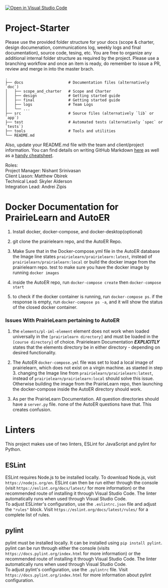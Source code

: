 [![Open in Visual Studio Code](https://classroom.github.com/assets/open-in-vscode-718a45dd9cf7e7f842a935f5ebbe5719a5e09af4491e668f4dbf3b35d5cca122.svg)](https://classroom.github.com/online_ide?assignment_repo_id=11208034&assignment_repo_type=AssignmentRepo)
# Project-Starter

Please use the provided folder structure for your docs (scope & charter, design documenation, communications log, weekly logs and final documentation), source code, tesing, etc.    You are free to organize any additional internal folder structure as required by the project.  Please use a branching workflow and once an item is ready, do remember to issue a PR, review and merge in into the master brach.
```
.
├── docs                    # Documentation files (alternatively `doc`)
│   ├── scope_and_charter   # Scope and Charter
│   ├── design              # Getting started guide
│   ├── final               # Getting started guide
│   ├── logs                # Team Logs
│   └── ...          
├── src                     # Source files (alternatively `lib` or `app`)
├── test                    # Automated tests (alternatively `spec` or `tests`)
├── tools                   # Tools and utilities
└── README.md
```
Also, update your README.md file with the team and client/project information.  You can find details on writing GitHub Markdown [here](https://docs.github.com/en/get-started/writing-on-github/getting-started-with-writing-and-formatting-on-github/basic-writing-and-formatting-syntax) as well as a [handy cheatsheet](https://enterprise.github.com/downloads/en/markdown-cheatsheet.pdf).   


Roles:  
Project Manager:    Nishant Srinivasan  
Client Liason:      Matthew Obirek  
Technical Lead:     Skyler Alderson  
Integration Lead:   Andrei Zipis  

# Docker Documentation for PrairieLearn and AutoER
1. Install docker, docker-compose, and docker-desktop(optional)

2. git clone the prairielearn repo, and the AutoER Repo.

3. Make Sure that in the Docker-compose.yml file in the AutoER database the Image line states `prairielearn/prairielearn:latest`, instead of `prairielearn/prairielearn:local`
or
build the docker image from the prairielearn repo.
test to make sure you have the docker image by running `docker images`

4. inside the AutoER repo, run `docker-compose create`
then `docker-compose start`

5. to check if the docker container is running, run `docker-compose ps`. if the response is empty, run `docker-compose ps -a`, and it will show the status of the closed docker container.


### Issues With PrairieLearn pertaining to AutoER

1. the `elements/pl-iml-element` element does not work when loaded universally in the `[prairielearn directory]` and must be loaded in the `[course directory]` of choice. Prairielearn Documentation ***EXPLICITLY*** states that the elements directory be in either directory - depending on desired functionality.

2. The AutoER `docker-compose.yml` file was set to load a local image of prairielearn, which does not exist on a virgin machine. as staeted in step 3. changing the Image line from `prairielearn/prairielearn:latest`, instead of `prairielearn/prairielearn:local` should solve this issue. Otherwise building the image from the PrairieLearn repo, then launching the docker-compose inside the AutoER directory should work.

3. As per the PrairieLearn Documentation. All question directories should have a `server.py` file. none of the AutoER questions have that. This creates confusion.

# Linters
This project makes use of two linters, ESLint for JavaScript and pylint for Python.  

## ESLint
ESLint requires Node.js to be installed locally. To download Node.js, visit `https://nodejs.org/en`. ESLint can then be run either through the console (visit `https://eslint.org/docs/latest/` for more information) or the recommended route of installing it through Visual Studio Code. The linter automatically runs when used through Visual Studio Code.  
To adjust ESLinter's configuration, use the `.eslintrc.json` file and adjust the `"rules"` block. Visit `https://eslint.org/docs/latest/rules/` for a complete list of rules.  

## pylint
pylint must be installed locally. It can be installed using `pip install pylint`. pylint can be run through either the console (visits `https://docs.pylint.org/index.html` for more information) or the recommended route of installing it through Visual Studio Code. The linter automatically runs when used through Visual Studio Code.  
To adjust pylint's configuration, use the `.pylintrc` file. Visit `https://docs.pylint.org/index.html` for more information about pylint configuration.